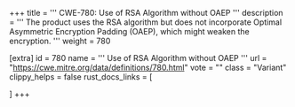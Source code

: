 +++
title = '''
CWE-780: Use of RSA Algorithm without OAEP
'''
description	= '''
The product uses the RSA algorithm but does not incorporate Optimal Asymmetric Encryption Padding (OAEP), which might weaken the encryption.
'''
weight = 780

[extra]
id = 780
name = '''
Use of RSA Algorithm without OAEP
'''
url = "https://cwe.mitre.org/data/definitions/780.html"
vote = ""
class = "Variant"
clippy_helps = false
rust_docs_links = [
	
]
+++
